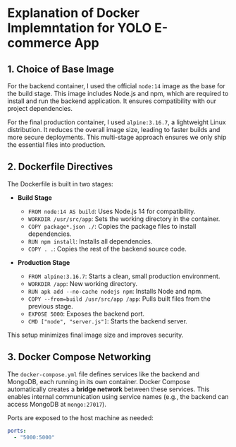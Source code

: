 # Explanation of Docker Implemntation for YOLO E-commerce App

## 1. Choice of Base Image

For the backend container, I used the official `node:14` image as the base for the build stage. This image includes Node.js and npm, which are required to install and run the backend application. It ensures compatibility with our project dependencies.

For the final production container, I used `alpine:3.16.7`, a lightweight Linux distribution. It reduces the overall image size, leading to faster builds and more secure deployments. This multi-stage approach ensures we only ship the essential files into production.


## 2. Dockerfile Directives

The Dockerfile is built in two stages:


- **Build Stage**
  - `FROM node:14 AS build`: Uses Node.js 14 for compatibility.
  - `WORKDIR /usr/src/app`: Sets the working directory in the container.
  - `COPY package*.json ./`: Copies the package files to install dependencies.
  - `RUN npm install`: Installs all dependencies.
  - `COPY . .`: Copies the rest of the backend source code.

- **Production Stage**
  - `FROM alpine:3.16.7`: Starts a clean, small production environment.
  - `WORKDIR /app`: New working directory.
  - `RUN apk add --no-cache nodejs npm`: Installs Node and npm.
  - `COPY --from=build /usr/src/app /app`: Pulls built files from the previous stage.
  - `EXPOSE 5000`: Exposes the backend port.
  - `CMD ["node", "server.js"]`: Starts the backend server.

This setup minimizes final image size and improves security.

## 3. Docker Compose Networking

The `docker-compose.yml` file defines services like the backend and MongoDB, each running in its own container. Docker Compose automatically creates a **bridge network** between these services. This enables internal communication using service names (e.g., the backend can access MongoDB at `mongo:27017`).

Ports are exposed to the host machine as needed:
```yaml
ports:
  - "5000:5000"

